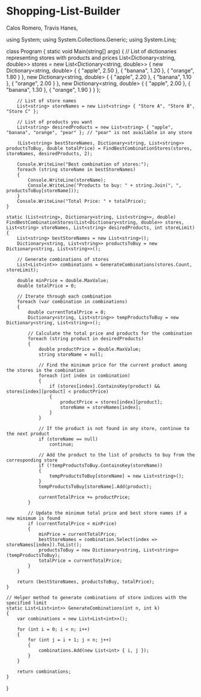 # Shopping-List-Builder

Calos Romero, Travis Hanes, 


using System;
using System.Collections.Generic;
using System.Linq;

class Program
{
    static void Main(string[] args)
    {
        // List of dictionaries representing stores with products and prices
        List<Dictionary<string, double>> stores = new List<Dictionary<string, double>>
        {
            new Dictionary<string, double> { { "apple", 2.50 }, { "banana", 1.20 }, { "orange", 1.80 } },
            new Dictionary<string, double> { { "apple", 2.20 }, { "banana", 1.10 }, { "orange", 2.00 } },
            new Dictionary<string, double> { { "apple", 2.00 }, { "banana", 1.30 }, { "orange", 1.90 } }
        };

        // List of store names
        List<string> storeNames = new List<string> { "Store A", "Store B", "Store C" };

        // List of products you want
        List<string> desiredProducts = new List<string> { "apple", "banana", "orange", "pear" }; // "pear" is not available in any store

        (List<string> bestStoreNames, Dictionary<string, List<string>> productsToBuy, double totalPrice) = FindBestCombinationStores(stores, storeNames, desiredProducts, 2);

        Console.WriteLine("Best combination of stores:");
        foreach (string storeName in bestStoreNames)
        {
            Console.WriteLine(storeName);
            Console.WriteLine("Products to buy: " + string.Join(", ", productsToBuy[storeName]));
        }
        Console.WriteLine("Total Price: " + totalPrice);
    }

    static (List<string>, Dictionary<string, List<string>>, double) FindBestCombinationStores(List<Dictionary<string, double>> stores, List<string> storeNames, List<string> desiredProducts, int storeLimit)
    {
        List<string> bestStoreNames = new List<string>();
        Dictionary<string, List<string>> productsToBuy = new Dictionary<string, List<string>>();

        // Generate combinations of stores
        List<List<int>> combinations = GenerateCombinations(stores.Count, storeLimit);

        double minPrice = double.MaxValue;
        double totalPrice = 0;

        // Iterate through each combination
        foreach (var combination in combinations)
        {
            double currentTotalPrice = 0;
            Dictionary<string, List<string>> tempProductsToBuy = new Dictionary<string, List<string>>();

            // Calculate the total price and products for the combination
            foreach (string product in desiredProducts)
            {
                double productPrice = double.MaxValue;
                string storeName = null;

                // Find the minimum price for the current product among the stores in the combination
                foreach (int index in combination)
                {
                    if (stores[index].ContainsKey(product) && stores[index][product] < productPrice)
                    {
                        productPrice = stores[index][product];
                        storeName = storeNames[index];
                    }
                }

                // If the product is not found in any store, continue to the next product
                if (storeName == null)
                    continue;

                // Add the product to the list of products to buy from the corresponding store
                if (!tempProductsToBuy.ContainsKey(storeName))
                {
                    tempProductsToBuy[storeName] = new List<string>();
                }
                tempProductsToBuy[storeName].Add(product);

                currentTotalPrice += productPrice;
            }

            // Update the minimum total price and best store names if a new minimum is found
            if (currentTotalPrice < minPrice)
            {
                minPrice = currentTotalPrice;
                bestStoreNames = combination.Select(index => storeNames[index]).ToList();
                productsToBuy = new Dictionary<string, List<string>>(tempProductsToBuy);
                totalPrice = currentTotalPrice;
            }
        }

        return (bestStoreNames, productsToBuy, totalPrice);
    }

    // Helper method to generate combinations of store indices with the specified limit
    static List<List<int>> GenerateCombinations(int n, int k)
    {
        var combinations = new List<List<int>>();

        for (int i = 0; i < n; i++)
        {
            for (int j = i + 1; j < n; j++)
            {
                combinations.Add(new List<int> { i, j });
            }
        }

        return combinations;
    }
}
